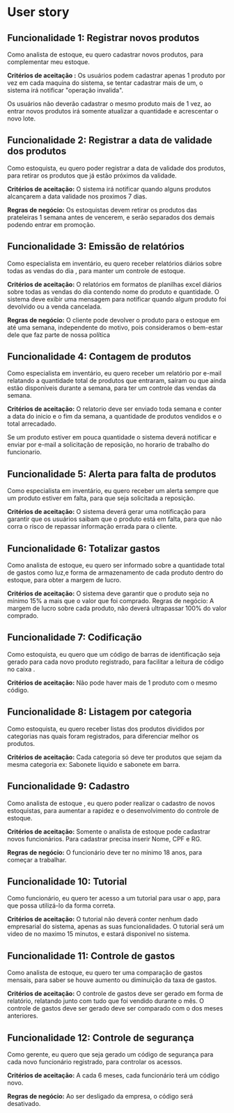 # User story
## Funcionalidade 1: Registrar novos produtos
Como analista de estoque, eu quero cadastrar novos produtos, para complementar meu estoque.

**Critérios de aceitação :** Os usuários podem cadastrar apenas 1 produto por vez em cada maquina do sistema, se tentar cadastrar mais de um, o sistema irá notificar "operação invalida".

Os usuários não deverão cadastrar o mesmo produto mais de 1 vez, ao entrar novos produtos irá somente atualizar a quantidade e acrescentar o novo lote.

## Funcionalidade 2: Registrar a data de validade dos produtos
Como estoquista, eu quero poder registrar a data de validade dos produtos, para retirar os produtos que já estão próximos da validade.

**Critérios de aceitação:** O sistema irá notificar quando alguns produtos alcançarem a data validade nos proximos 7 dias.

**Regras de negócio:** Os estoquistas devem retirar os produtos das prateleiras 1 semana antes de vencerem, e serão separados dos demais podendo entrar em promoção.

## Funcionalidade 3: Emissão de relatórios
Como especialista em inventário, eu quero receber relatórios diários sobre todas  as vendas do dia , para manter um controle de estoque.

**Critérios de aceitação:** O  relatórios em formatos de planilhas excel diários sobre todas  as vendas do dia contendo nome do produto e quantidade.
O sistema deve exibir uma mensagem para notificar quando algum produto foi devolvido ou a venda cancelada.

**Regras de negócio:** O cliente pode devolver o produto para o estoque em até uma semana, independente do motivo, pois consideramos o bem-estar dele que faz parte de nossa política

## Funcionalidade 4: Contagem de produtos
Como especialista em inventário, eu quero receber um relatório por e-mail relatando a quantidade total de produtos que entraram, saíram ou que ainda estão disponíveis durante a semana, para ter um controle das vendas da semana.

**Critérios de aceitação:** O relatorio deve ser enviado toda semana e conter a data do inicio e o fim da semana, a quantidade de produtos vendidos e o total arrecadado.

Se um produto estiver em pouca quantidade o sistema deverá notificar e enviar por e-mail a solicitação de reposição, no horario de trabalho do funcionario.

## Funcionalidade 5: Alerta para falta de produtos
Como especialista em inventário, eu quero receber um alerta sempre que um produto estiver em falta, para que seja solicitada a reposição.

**Critérios de aceitação:** O sistema deverá gerar uma notificação para garantir que os usuários saibam que o produto está em falta, para que não corra o risco de repassar informação errada para o cliente.

## Funcionalidade 6: Totalizar gastos
Como analista de estoque, eu quero ser informado sobre a quantidade total de gastos como luz,e forma de armazenamento de cada produto dentro do estoque, para obter a margem de lucro.

**Critérios de aceitação:** O sistema deve garantir que o produto seja no mínimo 15% a mais que o valor que foi comprado.
Regras de negócio: A margem de lucro sobre cada produto, não deverá ultrapassar 100% do valor comprado.

## Funcionalidade 7: Codificação
Como estoquista, eu quero que um código de barras de identificação seja gerado para cada novo produto registrado, para facilitar a leitura de código  no caixa .

**Critérios de aceitação:** Não pode haver mais de 1 produto com o mesmo código. 

## Funcionalidade 8: Listagem por categoria
Como estoquista, eu quero receber  listas dos produtos divididos por categorias nas quais foram registrados, para diferenciar melhor os produtos.

**Critérios de aceitação:** Cada categoria só deve ter produtos que sejam da mesma categoria ex: Sabonete liquido e sabonete em barra.

## Funcionalidade 9: Cadastro
Como analista de estoque , eu quero poder realizar o cadastro de novos estoquistas, para aumentar a rapidez e o desenvolvimento do controle de estoque.

**Critérios de aceitação:** Somente o analista de estoque pode cadastrar novos funcionários.
Para cadastrar precisa inserir Nome, CPF e RG.

**Regras de negócio:** O funcionário deve ter no mínimo 18 anos, para começar a trabalhar.

## Funcionalidade 10: Tutorial
Como funcionário, eu quero ter acesso a um tutorial para usar o app, para que possa utilizá-lo da forma correta.

**Critérios de aceitação:** O tutorial não deverá conter nenhum dado empresarial do sistema, apenas as suas funcionalidades.
O tutorial será um video de no maximo 15 minutos, e estará disponivel no sistema.

## Funcionalidade 11: Controle de gastos
Como analista de estoque, eu quero ter uma comparação de gastos mensais, para saber se houve aumento ou diminuição da taxa de gastos.

**Critérios de aceitação:** O controle de gastos deve ser gerado em forma de relatório, relatando junto com tudo que foi vendido durante o mês.
O controle de gastos deve ser gerado deve ser comparado com o dos meses anteriores.

## Funcionalidade 12: Controle de segurança 
Como gerente, eu quero que seja gerado um código de segurança para cada novo funcionário registrado, para controlar os acessos.

**Critérios de aceitação:** A cada 6 meses, cada funcionário terá um código novo.

**Regras de negócio:** Ao ser desligado da empresa, o código será desativado. 



